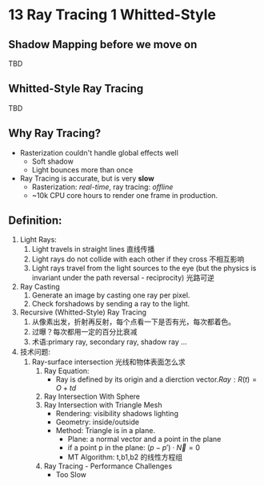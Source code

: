 # 13 Ray Tracing 1 Whitted-Style
## Shadow Mapping before we move on 
TBD
## Whitted-Style Ray Tracing
TBD
## Why Ray Tracing?
- Rasterization couldn't handle global effects well
    - Soft shadow
    - Light bounces more than once
- Ray Tracing is accurate, but is very **slow**
    - Rasterization: *real-time*, ray tracing: *offline*
    - ~10k CPU core hours to render one frame in production.
## Definition:
1. Light Rays:
    1. Light travels in straight lines 直线传播
    2. Light rays do not collide with each other if they cross 不相互影响
    3. Light rays travel from the light sources to the eye (but the physics is invariant under the path reversal - reciprocity) 光路可逆
2. Ray Casting
    1. Generate an image by casting one ray per pixel.
    2. Check forshadows by sending a ray to the light.
3. Recursive (Whitted-Style) Ray Tracing
    1. 从像素出发，折射再反射，每个点看一下是否有光，每次都着色。
    2. 过曝？每次都用一定的百分比衰减
    3. 术语:primary ray, secondary ray, shadow ray ...
4. 技术问题:
    1. Ray-surface intersection 光线和物体表面怎么求
        1. Ray Equation:
            - Ray is defined by its origin and a dierction vector.$Ray:R(t)=O+td$
        2. Ray Intersection With Sphere
        3. Ray Intersection with Triangle Mesh
            - Rendering: visibility shadows lighting
            - Geometry: inside/outside
            - Method: Triangle is in a plane.
                - Plane: a normal vector and a point in the plane
                - if a point p in the plane: $(p-p')\cdot \vec{N} = 0$
                - MT Algorithm: t,b1,b2 的线性方程组
        4. Ray Tracing - Performance Challenges
            - Too Slow